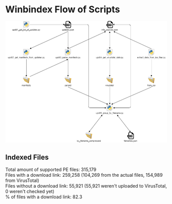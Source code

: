 # Winbindex Flow of Scripts

![winbindex-scripts-flow.png](winbindex-scripts-flow.png)

## Indexed Files

<!--FileStats-->
Total amount of supported PE files: 315,179  
Files with a download link: 259,258 (104,269 from the actual files, 154,989 from VirusTotal)  
Files without a download link: 55,921 (55,921 weren't uploaded to VirusTotal, 0 weren't checked yet)  
% of files with a download link: 82.3  
<!--/FileStats-->
